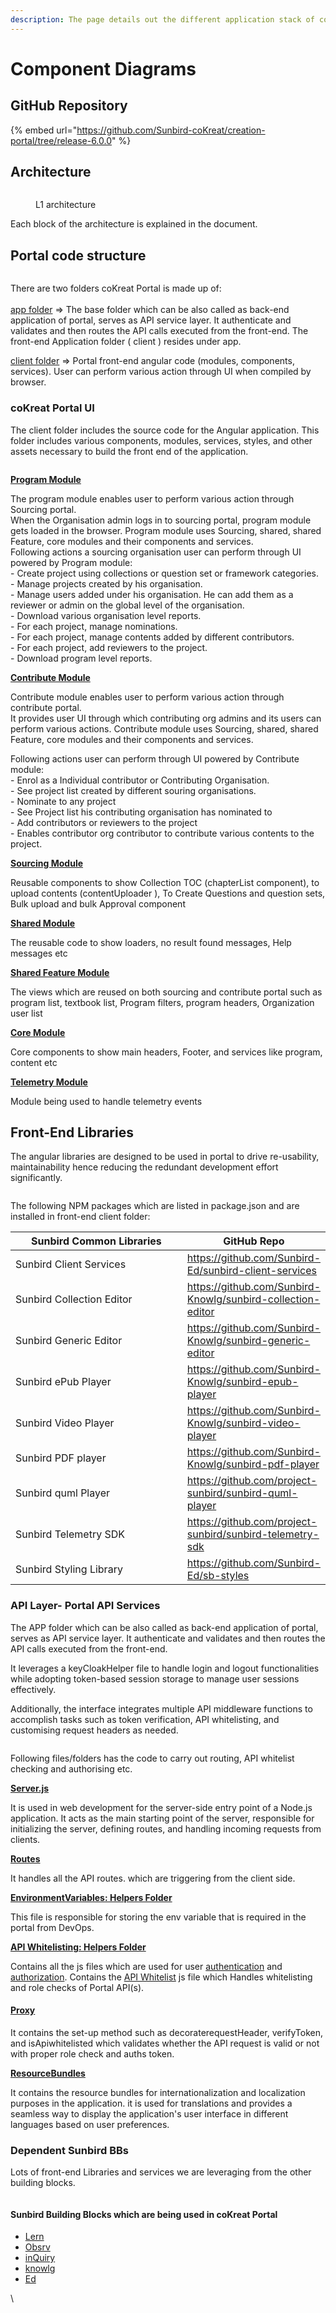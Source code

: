 ```yaml
---
description: The page details out the different application stack of coKreat Portal.
---
```


# Component Diagrams

## GitHub Repository

{% embed url="https://github.com/Sunbird-coKreat/creation-portal/tree/release-6.0.0" %}

## Architecture



<figure><img src="../../../../.gitbook/assets/portal-l1.png" alt=""><figcaption><p>L1 architecture</p></figcaption></figure>

Each block of the architecture is explained in the document.&#x20;

## Portal code structure

<figure><img src="../../../../.gitbook/assets/code_structure.png" alt=""><figcaption></figcaption></figure>



There are two folders coKreat Portal is made up of:\
\
[app folder](component-diagrams.md#api-layer-portal-api-services) => The base folder which can be also called as back-end application of portal, serves as API service layer. It authenticate and validates and then routes the API calls executed from the front-end. The front-end Application folder ( client ) resides under app. &#x20;

[client folder](component-diagrams.md#cokreat-portal-ui) => Portal front-end angular code (modules, components, services). User can perform various action through UI when compiled by browser.&#x20;

### **coKreat Portal UI**&#x20;

The client folder includes the source code for the Angular application. This folder includes various components, modules, services, styles, and other assets necessary to build the front end of the application.

<figure><img src="../../../../.gitbook/assets/portal-l1-clientAPPs.png" alt=""><figcaption></figcaption></figure>

[**Program Module**](https://sunbird-cokreat.github.io/docs/coKreat/modules/ProgramModule.html)

The program module enables user to perform various action through Sourcing portal. \
&#x20;When the Organisation admin logs in to sourcing portal, program module gets loaded in the browser.  Program module uses Sourcing, shared, shared Feature, core modules and their components and services. \
Following actions a sourcing organisation user can perform through UI powered by Program module:\
\- Create project using collections or question set or framework categories.\
\- Manage projects created by his organisation. \
\- Manage users added under his organisation. He can add them as a reviewer or admin on the global level of the organisation.\
\- Download various organisation level reports.\
\- For each project, manage nominations.\
\- For each project, manage contents added by different contributors.\
\- For each project, add reviewers to the  project.\
\- Download program level reports.&#x20;

[**Contribute Module**](https://sunbird-cokreat.github.io/docs/coKreat/modules/ContributeModule.html)

Contribute module enables user to perform various action through contribute portal.\
It provides user UI through which contributing org admins and its users can perform various actions. Contribute module uses Sourcing, shared, shared Feature, core modules and their components and services.

Following actions user can perform through UI powered by Contribute module:\
\- Enrol as a Individual contributor or Contributing Organisation. \
\- See project list created by different souring organisations.\
\- Nominate to any project \
\- See Project list his contributing organisation has nominated to\
\- Add contributors or reviewers to the project\
\- Enables contributor org contributor to contribute various contents to the project.

[**Sourcing Module**](https://sunbird-cokreat.github.io/docs/coKreat/modules/ContributeModule.html)

Reusable components to show Collection TOC (chapterList component), to upload contents (contentUploader ), To Create Questions and question sets, Bulk upload and bulk Approval component

[**Shared Module**](https://sunbird-cokreat.github.io/docs/coKreat/modules/SharedModule.html)

The reusable code to show loaders, no result found messages, Help messages etc

[**Shared Feature Module**](https://sunbird-cokreat.github.io/docs/coKreat/modules/SharedFeatureModule.html)

The views which are reused on both sourcing and contribute portal such as program list, textbook list, Program filters, program headers, Organization user list&#x20;

[**Core Module**](https://sunbird-cokreat.github.io/docs/coKreat/modules/CoreModule.html)

Core components to show main headers, Footer, and services like program, content etc

[**Telemetry Module**](https://sunbird-cokreat.github.io/docs/coKreat/modules/TelemetryModule.html)

Module being used to handle telemetry events

## Front-End Libraries

The angular libraries are designed to be used in portal to drive re-usability, maintainability hence reducing the redundant development effort significantly.&#x20;

<figure><img src="../../../../.gitbook/assets/portal-l1-frontendLibs.png" alt=""><figcaption></figcaption></figure>

The following NPM packages which are listed in package.json and are installed in front-end client folder:

<table><thead><tr><th width="362">Sunbird Common Libraries</th><th>GitHub Repo</th></tr></thead><tbody><tr><td>Sunbird Client Services</td><td><a href="https://github.com/Sunbird-Ed/sunbird-client-services">https://github.com/Sunbird-Ed/sunbird-client-services</a></td></tr><tr><td>Sunbird Collection Editor</td><td><a href="https://github.com/Sunbird-Knowlg/sunbird-collection-editor">https://github.com/Sunbird-Knowlg/sunbird-collection-editor</a></td></tr><tr><td>Sunbird Generic Editor</td><td><a href="https://github.com/Sunbird-Knowlg/sunbird-generic-editor">https://github.com/Sunbird-Knowlg/sunbird-generic-editor</a></td></tr><tr><td>Sunbird ePub Player</td><td><a href="https://github.com/Sunbird-Knowlg/sunbird-epub-player">https://github.com/Sunbird-Knowlg/sunbird-epub-player</a></td></tr><tr><td>Sunbird Video Player</td><td><a href="https://github.com/Sunbird-Knowlg/sunbird-video-player">https://github.com/Sunbird-Knowlg/sunbird-video-player</a></td></tr><tr><td>Sunbird PDF player</td><td><a href="https://github.com/Sunbird-Knowlg/sunbird-pdf-player">https://github.com/Sunbird-Knowlg/sunbird-pdf-player</a></td></tr><tr><td>Sunbird quml Player</td><td><a href="https://github.com/project-sunbird/sunbird-quml-player">https://github.com/project-sunbird/sunbird-quml-player</a></td></tr><tr><td>Sunbird Telemetry SDK </td><td><a href="https://github.com/project-sunbird/sunbird-telemetry-sdk">https://github.com/project-sunbird/sunbird-telemetry-sdk</a></td></tr><tr><td>Sunbird Styling Library</td><td><a href="https://github.com/Sunbird-Ed/sb-styles">https://github.com/Sunbird-Ed/sb-styles</a></td></tr></tbody></table>

### **API Layer- Portal API Services**

The APP folder which can be also called as back-end application of portal, serves as API service layer. It authenticate and validates and then routes the API calls executed from the front-end. &#x20;

It leverages a keyCloakHelper file to handle login and logout functionalities while adopting token-based session storage to manage user sessions effectively.&#x20;

Additionally, the interface integrates multiple API middleware functions to accomplish tasks such as token verification, API whitelisting, and customising request headers as needed.

<figure><img src="../../../../.gitbook/assets/portal-l1-app.png" alt=""><figcaption></figcaption></figure>

Following files/folders has the code to carry out routing, API whitelist  checking and authorising etc.

[**Server.js**](https://github.com/Sunbird-coKreat/creation-portal/blob/release-6.0.0/src/app/server.js)

It is used in web development for the server-side entry point of a Node.js application. It acts as the main starting point of the server, responsible for initializing the server, defining routes, and handling incoming requests from clients.

[**Routes**](https://github.com/Sunbird-coKreat/creation-portal/tree/release-6.0.0/src/app/routes)

It handles all the API routes. which are triggering from the client side.&#x20;

[**EnvironmentVariables: Helpers Folder**](https://github.com/Sunbird-coKreat/creation-portal/blob/release-6.0.0/src/app/helpers/environmentVariablesHelper.js)

This file is responsible for storing the env variable that is required in the portal from DevOps.

[**API Whitelisting: Helpers Folder**](https://github.com/Sunbird-coKreat/creation-portal/tree/release-6.0.0/src/app/helpers)

Contains all the js files which are used for user [authentication](https://github.com/Sunbird-coKreat/creation-portal/blob/release-6.0.0/src/app/helpers/kongTokenHelper.js) and [authorization](https://github.com/Sunbird-coKreat/creation-portal/blob/release-6.0.0/src/app/helpers/keyCloakHelper.js). Contains the [API Whitelist](https://github.com/Sunbird-coKreat/creation-portal/blob/release-6.0.0/src/app/helpers/apiWhiteList.js) js file which Handles whitelisting and role checks of Portal API(s).

#### [Proxy](https://github.com/Sunbird-coKreat/creation-portal/tree/release-6.0.0/src/app/proxy)

It contains the set-up method such as decoraterequestHeader, verifyToken, and isApiwhitelisted which validates whether the API request is valid or not with proper role check and auths token.

[**ResourceBundles**](https://github.com/Sunbird-coKreat/creation-portal/tree/release-6.0.0/src/app/resourcebundles)

It contains the resource bundles for internationalization and localization purposes in the application. it is used for translations and provides a seamless way to display the application's user interface in different languages based on user preferences.

### **Dependent Sunbird BBs**

Lots of front-end Libraries and services we are leveraging from the other building blocks.



<figure><img src="../../../../.gitbook/assets/portal-l1-BBs.png" alt=""><figcaption></figcaption></figure>

#### **Sunbird Building Blocks which are being used in coKreat Portal**

* [Lern](https://lern.sunbird.org/)
* [Obsrv](https://obsrv.sunbird.org/)
* [inQuiry](https://inquiry.sunbird.org/learn/readme)
* [knowlg](https://knowlg.sunbird.org/learn/readme)
* [Ed](https://ed.sunbird.org/learn/readme)



\
